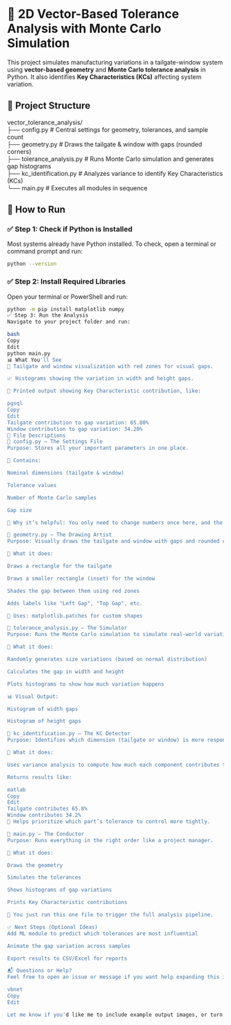 # 📐 2D Vector-Based Tolerance Analysis with Monte Carlo Simulation

This project simulates manufacturing variations in a tailgate-window system using **vector-based geometry** and **Monte Carlo tolerance analysis** in Python. It also identifies **Key Characteristics (KCs)** affecting system variation.

## 📁 Project Structure

vector_tolerance_analysis/  
├── config.py               # Central settings for geometry, tolerances, and sample count  
├── geometry.py             # Draws the tailgate & window with gaps (rounded corners)  
├── tolerance_analysis.py   # Runs Monte Carlo simulation and generates gap histograms  
├── kc_identification.py    # Analyzes variance to identify Key Characteristics (KCs)  
└── main.py                 # Executes all modules in sequence  


## 🚀 How to Run

### ✅ Step 1: Check if Python is Installed  
Most systems already have Python installed. To check, open a terminal or command prompt and run:  

```sh
python --version
```

### ✅ Step 2: Install Required Libraries

Open your terminal or PowerShell and run:

```bash
python -m pip install matplotlib numpy
✅ Step 3: Run the Analysis
Navigate to your project folder and run:

bash
Copy
Edit
python main.py
📊 What You'll See
📐 Tailgate and window visualization with red zones for visual gaps.

📈 Histograms showing the variation in width and height gaps.

🧠 Printed output showing Key Characteristic contribution, like:

pgsql
Copy
Edit
Tailgate contribution to gap variation: 65.80%
Window contribution to gap variation: 34.20%
🧩 File Descriptions
📁 config.py – The Settings File
Purpose: Stores all your important parameters in one place.

🔧 Contains:

Nominal dimensions (tailgate & window)

Tolerance values

Number of Monte Carlo samples

Gap size

🧠 Why it’s helpful: You only need to change numbers once here, and the whole system uses the new values.

📁 geometry.py – The Drawing Artist
Purpose: Visually draws the tailgate and window with gaps and rounded corners.

🎨 What it does:

Draws a rectangle for the tailgate

Draws a smaller rectangle (inset) for the window

Shades the gap between them using red zones

Adds labels like "Left Gap", "Top Gap", etc.

🔎 Uses: matplotlib.patches for custom shapes

📁 tolerance_analysis.py – The Simulator
Purpose: Runs the Monte Carlo simulation to simulate real-world variation.

🧮 What it does:

Randomly generates size variations (based on normal distribution)

Calculates the gap in width and height

Plots histograms to show how much variation happens

📊 Visual Output:

Histogram of width gaps

Histogram of height gaps

📁 kc_identification.py – The KC Detector
Purpose: Identifies which dimension (tailgate or window) is more responsible for variation.

🧠 What it does:

Uses variance analysis to compute how much each component contributes to gap variation

Returns results like:

matlab
Copy
Edit
Tailgate contributes 65.8%
Window contributes 34.2%
🎯 Helps prioritize which part’s tolerance to control more tightly.

📁 main.py – The Conductor
Purpose: Runs everything in the right order like a project manager.

🎯 What it does:

Draws the geometry

Simulates the tolerances

Shows histograms of gap variations

Prints Key Characteristic contributions

📌 You just run this one file to trigger the full analysis pipeline.

✅ Next Steps (Optional Ideas)
Add ML module to predict which tolerances are most influential

Animate the gap variation across samples

Export results to CSV/Excel for reports

📬 Questions or Help?
Feel free to open an issue or message if you want help expanding this into Machine Learning, animation, or 3D!

vbnet
Copy
Edit

Let me know if you'd like me to include example output images, or turn this into a GitHub-style project with `.gitignore`, sample data folder, etc.







